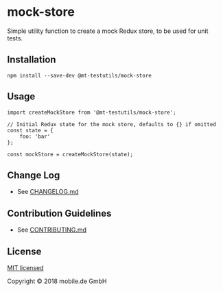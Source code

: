 # mock-store

Simple utility function to create a mock Redux store, to be used for unit tests.

## Installation

    npm install --save-dev @mt-testutils/mock-store
    
## Usage

    import createMockStore from '@mt-testutils/mock-store';
    
    // Initial Redux state for the mock store, defaults to {} if omitted  
    const state = {
        foo: 'bar'
    };
    
    const mockStore = createMockStore(state);
    
## Change Log

* See [CHANGELOG.md](CHANGELOG.md)

## Contribution Guidelines

* See [CONTRIBUTING.md](../../CONTRIBUTING.md)

## License

[MIT licensed](LICENSE)

Copyright © 2018 mobile.de GmbH
